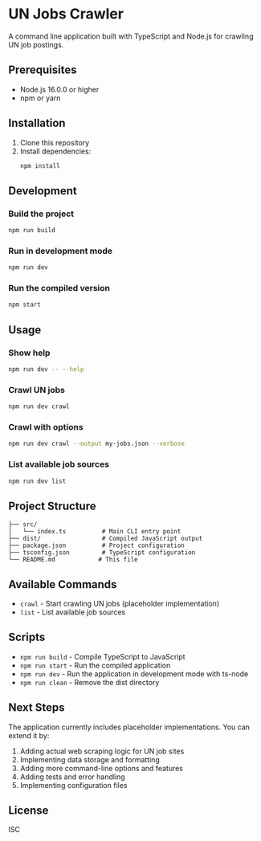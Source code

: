 # UN Jobs Crawler

A command line application built with TypeScript and Node.js for crawling UN job postings.

## Prerequisites

- Node.js 16.0.0 or higher
- npm or yarn

## Installation

1. Clone this repository
2. Install dependencies:
   ```bash
   npm install
   ```

## Development

### Build the project
```bash
npm run build
```

### Run in development mode
```bash
npm run dev
```

### Run the compiled version
```bash
npm start
```

## Usage

### Show help
```bash
npm run dev -- --help
```

### Crawl UN jobs
```bash
npm run dev crawl
```

### Crawl with options
```bash
npm run dev crawl --output my-jobs.json --verbose
```

### List available job sources
```bash
npm run dev list
```

## Project Structure

```
├── src/
│   └── index.ts          # Main CLI entry point
├── dist/                 # Compiled JavaScript output
├── package.json          # Project configuration
├── tsconfig.json         # TypeScript configuration
└── README.md            # This file
```

## Available Commands

- `crawl` - Start crawling UN jobs (placeholder implementation)
- `list` - List available job sources

## Scripts

- `npm run build` - Compile TypeScript to JavaScript
- `npm run start` - Run the compiled application
- `npm run dev` - Run the application in development mode with ts-node
- `npm run clean` - Remove the dist directory

## Next Steps

The application currently includes placeholder implementations. You can extend it by:

1. Adding actual web scraping logic for UN job sites
2. Implementing data storage and formatting
3. Adding more command-line options and features
4. Adding tests and error handling
5. Implementing configuration files

## License

ISC
